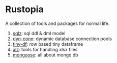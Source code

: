 # Rustopia

A collection of tools and packages for normal life.

1. [sqlz](./sqlz/README.md): sql ddl & dml model
1. [dyn-conn](./dyn-conn/README.md): dynamic database connection pools
1. [tiny-df](./tiny-df/README.md): row based tiny dataframe
1. [xlz](./xlz/README.md): tools for handling xlsx files
1. [mongoose](./mongoose/README.md): all about mongo db
